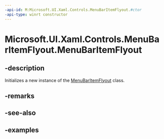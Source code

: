 ```yaml
---
-api-id: M:Microsoft.UI.Xaml.Controls.MenuBarItemFlyout.#ctor
-api-type: winrt constructor
---
```

<!-- Method syntax.
public MenuBarItemFlyout.MenuBarItemFlyout()
-->

# Microsoft.UI.Xaml.Controls.MenuBarItemFlyout.MenuBarItemFlyout


## -description

Initializes a new instance of the [MenuBarItemFlyout](menubaritemflyout.md) class.


## -remarks


## -see-also


## -examples


